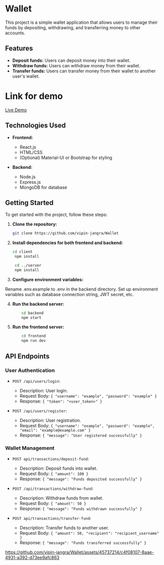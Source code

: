 # Wallet

This project is a simple wallet application that allows users to manage their funds by depositing, withdrawing, and transferring money to other accounts.

## Features

- **Deposit funds:** Users can deposit money into their wallet.
- **Withdraw funds:** Users can withdraw money from their wallet.
- **Transfer funds:** Users can transfer money from their wallet to another user's wallet.

# Link for demo
[Live Demo](https://wallet-main.onrender.com)

## Technologies Used

- **Frontend:**
  - React.js
  - HTML/CSS
  - (Optional) Material-UI or Bootstrap for styling
  
- **Backend:**
  - Node.js
  - Express.js
  - MongoDB for database
  
## Getting Started

To get started with the project, follow these steps:

1. **Clone the repository:**
   ```bash
   git clone https://github.com/vipin-jangra/Wallet
    ```

2. **Install dependencies for both frontend and backend:**

   ```bash
   cd client
    npm install

    cd ../server
    npm install
   ```

4. **Configure environment variables:**

Rename .env.example to .env in the backend directory.
Set up environment variables such as database connection string, JWT secret, etc.

4. **Run the backend server:**
    ```bash
        cd backend
        npm start
    ```
5. **Run the frontend server:**
    
    ```bash
        cd frontend
        npm run dev
    ```

## API Endpoints

### User Authentication

- `POST /api/users/login`: 
  - Description: User login.
  - Request Body: `{ "username": "example", "password": "example" }`
  - Response: `{ "token": "<user_token>" }`

- `POST /api/users/register`: 
  - Description: User registration.
  - Request Body: `{ "username": "example", "password": "example", "email": "example@example.com" }`
  - Response: `{ "message": "User registered successfully" }`

### Wallet Management

- `POST api/transactions/deposit-fund`: 
  - Description: Deposit funds into wallet.
  - Request Body: `{ "amount": 100 }`
  - Response: `{ "message": "Funds deposited successfully" }`

- `POST /api/transactions/withdraw-fund`: 
  - Description: Withdraw funds from wallet.
  - Request Body: `{ "amount": 50 }`
  - Response: `{ "message": "Funds withdrawn successfully" }`

- `POST api/transactions/transfer-fund`: 
  - Description: Transfer funds to another user.
  - Request Body: `{ "amount": 50, "recipient": "recipient_username" }`
  - Response: `{ "message": "Funds transferred successfully" }`





https://github.com/vipin-jangra/Wallet/assets/45737214/c4f08107-8aae-4931-a392-d73ee9afc863

